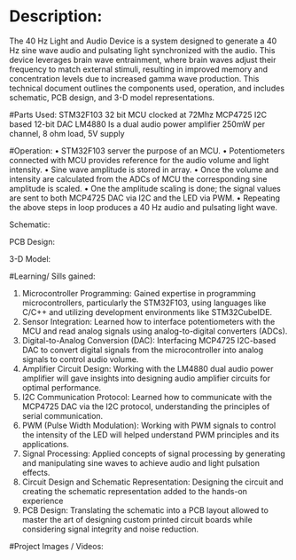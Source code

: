 # Description:
The 40 Hz Light and Audio Device is a system designed to generate a 40 Hz sine wave audio and pulsating light synchronized with the audio. This device leverages brain wave entrainment, where brain waves adjust their frequency to match external stimuli, resulting in improved memory and concentration levels due to increased gamma wave production. This technical document outlines the components used, operation, and includes schematic, PCB design, and 3-D model representations.

#Parts Used:
STM32F103	32 bit MCU clocked at 72Mhz
MCP4725	I2C based 12-bit DAC
LM4880	Is a dual audio power amplifier 250mW per channel, 8 ohm load, 5V supply

#Operation:
•	STM32F103 server the purpose of an MCU.
•	Potentiometers connected with MCU provides reference for the audio volume and light intensity.
•	Sine wave amplitude is stored in array.
•	Once the volume and intensity are calculated from the ADCs of MCU the corresponding sine amplitude is scaled.
•	One the amplitude scaling is done; the signal values are sent to both MCP4725 DAC via I2C and the LED via PWM.
•	Repeating the above steps in loop produces a 40 Hz audio and pulsating light wave.

Schematic: 
 
PCB Design:
      

3-D Model:

 

#Learning/ Sills gained:
1.	Microcontroller Programming: Gained expertise in programming microcontrollers, particularly the STM32F103, using languages like C/C++ and utilizing development environments like STM32CubeIDE.
2.	Sensor Integration: Learned how to interface potentiometers with the MCU and read analog signals using analog-to-digital converters (ADCs).
3.	Digital-to-Analog Conversion (DAC): Interfacing MCP4725 I2C-based DAC to convert digital signals from the microcontroller into analog signals to control audio volume.
4.	Amplifier Circuit Design: Working with the LM4880 dual audio power amplifier will gave insights into designing audio amplifier circuits for optimal performance.
5.	I2C Communication Protocol: Learned how to communicate with the MCP4725 DAC via the I2C protocol, understanding the principles of serial communication.
6.	PWM (Pulse Width Modulation): Working with PWM signals to control the intensity of the LED will helped understand PWM principles and its applications.
7.	Signal Processing: Applied concepts of signal processing by generating and manipulating sine waves to achieve audio and light pulsation effects.
8.	Circuit Design and Schematic Representation: Designing the circuit and creating the schematic representation added to the hands-on experience
9.	PCB Design: Translating the schematic into a PCB layout allowed to master the art of designing custom printed circuit boards while considering signal integrity and noise reduction.

#Project Images / Videos:

